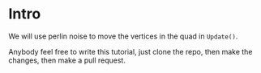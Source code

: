 # Intro
We will use perlin noise to move the vertices in the quad in `Update()`.

Anybody feel free to write this tutorial, just clone the repo, then make the changes, then make a pull request.